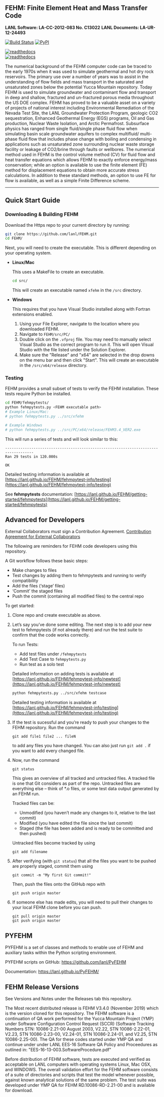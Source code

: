 ## FEHM: Finite Element Heat and Mass Transfer Code ##
**LANL Software: LA-CC-2012-083  No. C13022**
**LANL Documents: LA-UR-12-24493**

[![Build Status](https://travis-ci.org/lanl/FEHM.svg?branch=master)](https://travis-ci.org/lanl/FEHM) [![PyPI](https://img.shields.io/pypi/l/Django.svg)](https://github.com/lanl/FEHM/LICENSE.md)

[![readthedocs](https://img.shields.io/static/v1?label=Documentation&message=Read%20online&color=blue&style=for-the-badge&logo=read-the-docs)](http://lanl.github.io/FEHM/) <br/>
[![readthedocs](https://img.shields.io/static/v1?label=FEHM%20Home&message=Read%20online&color=blue&style=for-the-badge&logo=read-the-docs)](https://fehm.lanl.gov/) <br/>

The numerical background of the FEHM computer code can be traced to the early 1970s when it was used to simulate geothermal and hot dry rock reservoirs. The primary use over a number of years was to assist in the understanding of flow fields and mass transport in the saturated and unsaturated zones below the potential Yucca Mountain repository. Today FEHM is used to simulate groundwater and contaminant flow and transport in deep and shallow, fractured and un-fractured porous media throughout the US DOE complex. FEHM has proved to be a valuable asset on a variety of projects of national interest including Environmental Remediation of the Nevada Test Site, the LANL Groundwater Protection Program, geologic CO2 sequestration, Enhanced Geothermal Energy (EGS) programs, Oil and Gas production, Nuclear Waste Isolation, and Arctic Permafrost. Subsurface physics has ranged from single fluid/single phase fluid flow when simulating basin scale groundwater aquifers to complex multifluid/ multi-phase fluid flow that includes phase change with boiling and condensing in applications such as unsaturated zone surrounding nuclear waste storage facility or leakage of CO2/brine through faults or wellbores. The numerical method used in FEHM is the control volume method (CV) for fluid flow and heat transfer equations which allows FEHM to exactly enforce energy/mass conservation; while an option is available to use the finite element (FE) method for displacement equations to obtain more accurate stress calculations. In addition to these standard methods, an option to use FE for flow is available, as well as a simple Finite Difference scheme.

---

## Quick Start Guide

### Downloading & Building FEHM ###

Download the Https repo to your current directory by running:

```bash
git clone https://github.com/lanl/FEHM.git
cd FEHM/
```

Next, you will need to create the executable. This is different depending on your operating system.

*	**Linux/Mac**

	This uses a MakeFile to create an executable.

	```bash
	cd src/
	```
	This will create an executable named `xfehm` in the `/src` directory.


*	**Windows**

	This requires that you have Visual Studio installed along with Fortran extensions enabled.

	1. Using your File Explorer, navigate to the location where you downloaded FEHM.
	2. Navigate to `FEHM/src/PC/`
	3. Double click on the `.vfproj` file. You may need to manually select Visual Studio as the correct program to run it. This will open Visual Studio with the file listed under the Solution Explorer.
	4. Make sure the "Release" and "x64" are selected in the drop downs on the menu bar and then click "Start". This will create an executable in the `/src/x64/release` directory.

### Testing ###

FEHM provides a small subset of tests to verify the FEHM installation. These tests require Python be installed.

```bash
cd FEHM/fehmpytests/
python fehmpytests.py <FEHM executable path>
# Example Linux/Mac:
# python fehmpytests.py ../src/xfehm

# Example Windows
# python fehmpytests.py ../src/PC/x64/release/FEHM3.4_VER2.exe
```

This will run a series of tests and will look similar to this:

```
-----------------------------------------------------------------------------------
Ran 29 tests in 120.000s

OK

```

Detailed testing information is available at [https://lanl.github.io/FEHM/fehmpytest-info/testing](https://lanl.github.io/FEHM/fehmpytest-info/testing)

See **fehmpytests** documentation:
[https://lanl.github.io/FEHM/getting-started/fehmpytests](https://lanl.github.io/FEHM/getting-started/fehmpytests)


## Advanced for Developers ##

External Collaborators must sign a Contribution Agreement. [Contribution Agreement for External Collaborators](CONTRIBUTING.md)

The following are reminders for FEHM code developers using this repository.

A Git workflow follows these basic steps:

* Make changes to files
* Test changes by adding them to fehmpytests and running to verify compatibility
* Add the files (‘stage’ files)
* ‘Commit’ the staged files
* Push the commit (containing all modified files) to the central repo

To get started:

1. Clone repo and create executable as above.
 
2. Let’s say you’ve done some editing. The next step is to add your new test to fehmpytests (if not already there) and run the test suite to confirm that the code works correctly.

	To run Tests:

	* Add test files under `/fehmpytests`
	* Add Test Case to `fehmpytests.py`
	* Run test as a solo test

	Detailed information on adding tests is available at [https://lanl.github.io/FEHM/fehmpytest-info/newtest](https://lanl.github.io/FEHM/fehmpytest-info/newtest)

	```bash
	python fehmpytests.py ../src/xfehm testcase
	```
	Detailed testing information is available at [https://lanl.github.io/FEHM/fehmpytest-info/testing](https://lanl.github.io/FEHM/fehmpytest-info/testing)

3. If the test is sucessful and you’re ready to push your changes to the FEHM repository.
Run the command

	```
	git add file1 file2 ... fileN
	```
	 
	to add any files you have changed. You can also just run `git add .` if you want to add every changed file.
 
4. Now, run the command
 
	``` 
	git status
	```
	 
	This gives an overview of all tracked and untracked files.
	A tracked file is one that Git considers as part of the repo.
	Untracked files are everything else – think of *.o files, or some test data output generated by an FEHM run.
	 
	Tracked files can be:
	* Unmodified (you haven’t made any changes to it, relative to the last commit)
	* Modified (you have edited the file since the last commit)
	* Staged (the file has been added and is ready to be committed and then pushed)
	 
	Untracked files become tracked by using
	```
	git add filename
	```
 
5. After verifying (with `git status`) that all the files you want to be pushed are properly staged, commit them using

	```
	git commit -m "My first Git commit!"
	```
	 
	Then, push the files onto the GitHub repo with

	```
	git push origin master
	```
 
6. If someone else has made edits, you will need to pull their changes to your local FEHM clone before you can push.
	 
	```
	git pull origin master
	git push origin master
	```

## PYFEHM ##

PYFEHM is a set of classes and methods to enable use of FEHM and auxiliary tasks within the Python scripting environment.

PYFEHM scripts on GitHub: https://github.com/lanl/PyFEHM

Documentation: https://lanl.github.io/PyFEHM/


## FEHM Release Versions ##

See Versions and Notes under the Releases tab this repository.

The Most recent distributed release is FEHM V3.4.0 (November 2019) which is the version cloned for this repository. The FEHM software is a continuation of QA work performed for the Yucca Mountain Project (YMP) under Software Configuration Control Request (SCCR) (Software Tracking Numbers STN: 10086-2.21-00 August 2003, V2.22, STN 10086-2.22-01, V2.23, STN 10086-2.23-00, V2.24-01, STN 10086-2.24-01, and V2.25, STN 10086-2.25-00). 
The QA for these codes started under YMP QA and continue under under LANL EES-16 Software QA Policy and Proceedures as outlined in: "EES-16-13-003.SoftwareProcedure.pdf" 

Before distribution of FEHM software, tests are executed and verified as acceptable on LANL computers with operating systems Linux, Mac OSX, and WINDOWS. The overall validation effort for the FEHM software consists of a suite of directories and scripts that test the model whenever possible, against known analytical solutions of the same problem. The test suite was developed under YMP QA for FEHM RD.10086-RD-2.21-00 and is available for download.

